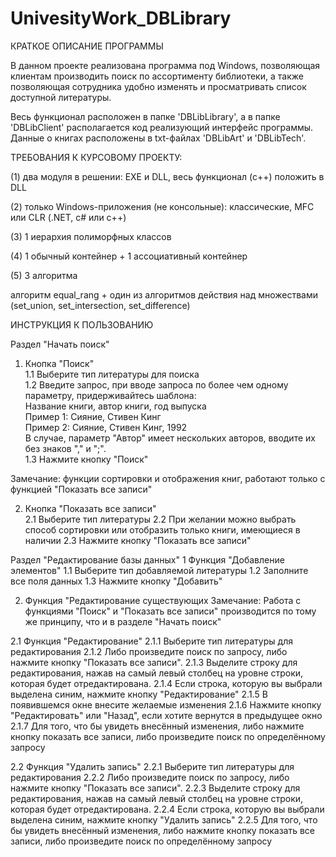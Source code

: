 # UnivesityWork_DBLibrary

КРАТКОЕ ОПИСАНИЕ ПРОГРАММЫ

В данном проекте реализована программа под Windows, позволяющая клиентам производить поиск по ассортименту библиотеки, а также позволяющая сотрудника удобно изменять и просматривать список доступной литературы.

Весь функционал расположен в папке 'DBLibLibrary', а в папке 'DBLibClient' располагается код реализующий интерфейс программы. Данные о книгах расположены в txt-файлах 'DBLibArt' и 'DBLibTech'.

ТРЕБОВАНИЯ К КУРСОВОМУ ПРОЕКТУ:

(1) два модуля в решении: EXE и DLL,  весь функционал (с++) положить в DLL 

(2) только Windows-приложения (не консольные): классические, MFC или CLR (.NET, с# или с++)  

(3) 1 иерархия полиморфных классов

(4) 1 обычный контейнер + 1 ассоциативный контейнер

(5) 3 алгоритма  

алгоритм equal_rang + один из алгоритмов действия над множествами (set_union, set_intersection, set_difference)

ИНСТРУКЦИЯ К ПОЛЬЗОВАНИЮ

Раздел "Начать поиск"
1. Кнопка "Поиск"<br/>
1.1 Выберите тип литературы для поиска<br/>
1.2 Введите запрос, при вводе запроса по более чем одному параметру, 
придерживайтесь шаблона:<br/>
Название книги, автор книги, год выпуска<br/>
Пример 1: Сияние, Стивен Кинг<br/>
Пример 2: Сияние, Стивен Кинг, 1992<br/>
В случае, параметр "Автор" имеет нескольких авторов, 
вводите их без знаков "," и ";".<br/>
1.3 Нажмите кнопку "Поиск"

Замечание: функции сортировки и отображения книг,
работают только с функцией "Показать все записи"

2. Кнопка "Показать все записи"<br/>
2.1 Выберите тип литературы
2.2 При желании можно выбрать способ сортировки или 
отобразить только книги, имеющиеся в наличии
2.3 Нажмите кнопку "Показать все записи"

Раздел "Редактирование базы данных"
1 Функция "Добавление элементов"
1.1 Выберите тип добавляемой литературы
1.2 Заполните все поля данных
1.3 Нажмите кнопку "Добавить"

2. Функция "Редактирование существующих
Замечание: Работа с функциями "Поиск" и "Показать все записи"
производится по тому же принципу, что и в разделе "Начать поиск"

2.1 Функция "Редактирование"
2.1.1 Выберите тип литературы для редактирования
2.1.2 Либо произведите поиск по запросу, либо нажмите кнопку 
"Показать все записи".
2.1.3 Выделите строку для редактирования, нажав на самый левый столбец
на уровне строки, которая будет отредактирована.
2.1.4 Если строка, которую вы выбрали выделена синим, нажмите 
кнопку "Редактирование"
2.1.5 В появившемся окне внесите желаемые изменения
2.1.6 Нажмите кнопку "Редактировать" или "Назад", если хотите вернутся
в предыдущее окно
2.1.7 Для того, что бы увидеть внесённый изменения, либо нажмите кнопку
показать все записи, либо произведите поиск по определённому запросу

2.2 Функция "Удалить запись"
2.2.1 Выберите тип литературы для редактирования
2.2.2 Либо произведите поиск по запросу, либо нажмите кнопку 
"Показать все записи".
2.2.3 Выделите строку для редактирования, нажав на самый левый столбец
на уровне строки, которая будет отредактирована.
2.2.4 Если строка, которую вы выбрали выделена синим, нажмите 
кнопку "Удалить запись"
2.2.5 Для того, что бы увидеть внесённый изменения, либо нажмите кнопку
показать все записи, либо произведите поиск по определённому запросу
